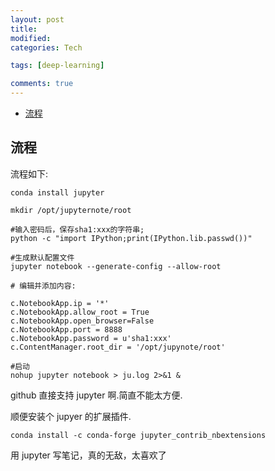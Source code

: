 ```yaml
---
layout: post
title:
modified:
categories: Tech

tags: [deep-learning]

comments: true
---
```


<!-- TOC -->

- [流程](#流程)

<!-- /TOC -->

## 流程

流程如下:

```shell
conda install jupyter

mkdir /opt/jupyternote/root

#输入密码后，保存sha1:xxx的字符串;
python -c "import IPython;print(IPython.lib.passwd())"

#生成默认配置文件
jupyter notebook --generate-config --allow-root

# 编辑并添加内容:

c.NotebookApp.ip = '*'
c.NotebookApp.allow_root = True
c.NotebookApp.open_browser=False
c.NotebookApp.port = 8888
c.NotebookApp.password = u'sha1:xxx'
c.ContentManager.root_dir = '/opt/jupynote/root'

#启动
nohup jupyter notebook > ju.log 2>&1 &

```

github 直接支持 jupyter 啊.简直不能太方便.

顺便安装个 jupyer 的扩展插件.

```shell
conda install -c conda-forge jupyter_contrib_nbextensions
```

用 jupyter 写笔记，真的无敌，太喜欢了
